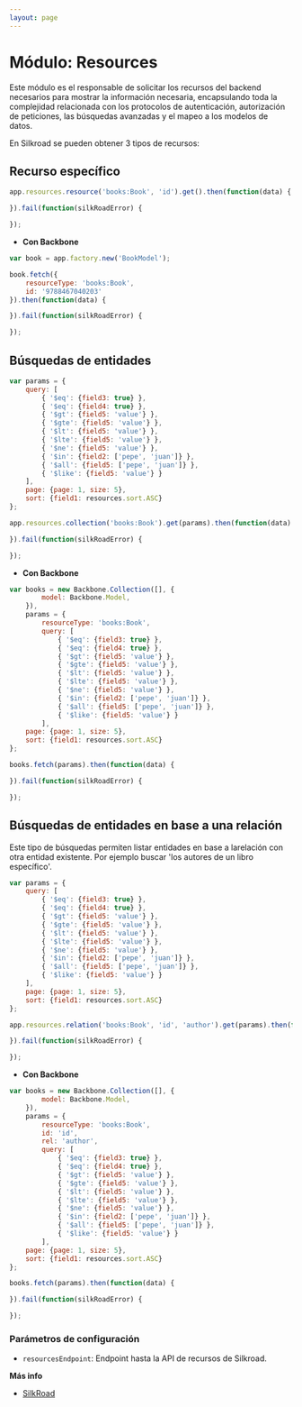 ```yaml
---
layout: page
---
```


Módulo: Resources
=================

Este módulo es el responsable de solicitar los recursos del backend necesarios para mostrar la información necesaria, encapsulando toda la complejidad relacionada con los protocolos de autenticación, autorización de peticiones, las búsquedas avanzadas y el mapeo a los modelos de datos.

En Silkroad se pueden obtener 3 tipos de recursos:

## Recurso específico

```javascript
app.resources.resource('books:Book', 'id').get().then(function(data) {

}).fail(function(silkRoadError) {

});
```

* **Con Backbone**

```javascript
var book = app.factory.new('BookModel');

book.fetch({
    resourceType: 'books:Book',
    id: '9788467040203'
}).then(function(data) {

}).fail(function(silkRoadError) {

});
```


## Búsquedas de entidades

```javascript
var params = {
    query: [
        { '$eq': {field3: true} },
        { '$eq': {field4: true} },
        { '$gt': {field5: 'value'} },
        { '$gte': {field5: 'value'} },
        { '$lt': {field5: 'value'} },
        { '$lte': {field5: 'value'} },
        { '$ne': {field5: 'value'} },
        { '$in': {field2: ['pepe', 'juan']} },
        { '$all': {field5: ['pepe', 'juan']} },
        { '$like': {field5: 'value'} }
    ],
    page: {page: 1, size: 5},
    sort: {field1: resources.sort.ASC}
};

app.resources.collection('books:Book').get(params).then(function(data) {

}).fail(function(silkRoadError) {

});
```

* **Con Backbone**

```javascript
var books = new Backbone.Collection([], {
        model: Backbone.Model,
    }),
    params = {
        resourceType: 'books:Book',
        query: [
            { '$eq': {field3: true} },
            { '$eq': {field4: true} },
            { '$gt': {field5: 'value'} },
            { '$gte': {field5: 'value'} },
            { '$lt': {field5: 'value'} },
            { '$lte': {field5: 'value'} },
            { '$ne': {field5: 'value'} },
            { '$in': {field2: ['pepe', 'juan']} },
            { '$all': {field5: ['pepe', 'juan']} },
            { '$like': {field5: 'value'} }
        ],
    page: {page: 1, size: 5},
    sort: {field1: resources.sort.ASC}
};

books.fetch(params).then(function(data) {

}).fail(function(silkRoadError) {

});
```



## Búsquedas de entidades en base a una relación

Este tipo de búsquedas permiten listar entidades en base a larelación con otra entidad existente. Por ejemplo buscar 'los autores de un libro específico'.

```javascript
var params = {
    query: [
        { '$eq': {field3: true} },
        { '$eq': {field4: true} },
        { '$gt': {field5: 'value'} },
        { '$gte': {field5: 'value'} },
        { '$lt': {field5: 'value'} },
        { '$lte': {field5: 'value'} },
        { '$ne': {field5: 'value'} },
        { '$in': {field2: ['pepe', 'juan']} },
        { '$all': {field5: ['pepe', 'juan']} },
        { '$like': {field5: 'value'} }
    ],
    page: {page: 1, size: 5},
    sort: {field1: resources.sort.ASC}
};

app.resources.relation('books:Book', 'id', 'author').get(params).then(function(data) {

}).fail(function(silkRoadError) {

});
```

* **Con Backbone**

```javascript
var books = new Backbone.Collection([], {
        model: Backbone.Model,
    }),
    params = {
        resourceType: 'books:Book',
        id: 'id',
        rel: 'author',
        query: [
            { '$eq': {field3: true} },
            { '$eq': {field4: true} },
            { '$gt': {field5: 'value'} },
            { '$gte': {field5: 'value'} },
            { '$lt': {field5: 'value'} },
            { '$lte': {field5: 'value'} },
            { '$ne': {field5: 'value'} },
            { '$in': {field2: ['pepe', 'juan']} },
            { '$all': {field5: ['pepe', 'juan']} },
            { '$like': {field5: 'value'} }
        ],
    page: {page: 1, size: 5},
    sort: {field1: resources.sort.ASC}
};

books.fetch(params).then(function(data) {

}).fail(function(silkRoadError) {

});
```

### Parámetros de configuración

* `resourcesEndpoint`: Endpoint hasta la API de recursos de Silkroad.


**Más info**

* [SilkRoad](http://jira.mundoreader.com/confluence/display/SILKROAD/SilkRoad+-+Resources+API)